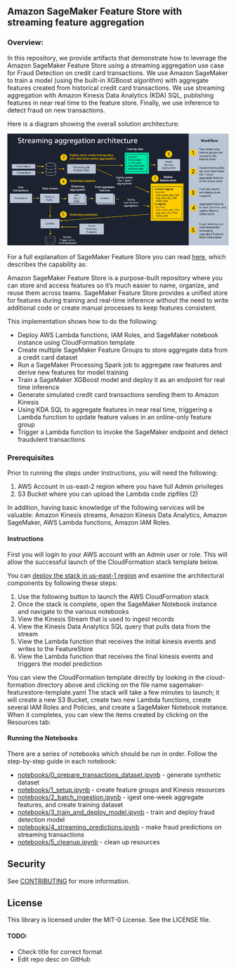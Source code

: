 ## Amazon SageMaker Feature Store with streaming feature aggregation

### Overview:
In this repository,  we provide artifacts that demonstrate how to leverage the Amazon SageMaker Feature Store using a streaming aggregation use case for Fraud Detection on credit card transactions. We use Amazon SageMaker to train a model (using the built-in XGBoost algorithm) with aggregate features created from historical credit card transactions. We use streaming aggregation with Amazon Kinesis Data Analytics (KDA) SQL, publishing features in near real time to the feature store. Finally, we use inference to detect fraud on new transactions. 

Here is a diagram showing the overall solution architecture:

<img src="./notebooks/images/streaming_agg_pattern.png" />

For a full explanation of SageMaker Feature Store you can read [here](https://aws.amazon.com/sagemaker/feature-store/), which describes the capability as:

Amazon SageMaker Feature Store is a purpose-built repository where you can store and access features so it’s much easier to name, organize, and reuse them across teams. SageMaker Feature Store provides a unified store for features during training and real-time inference without the need to write additional code or create manual processes to keep features consistent.


This implementation shows how to do the following:

* Deploy AWS Lambda functions, IAM Roles, and SageMaker notebook instance using CloudFormation template
* Create multiple SageMaker Feature Groups to store aggregate data from a credit card dataset
* Run a SageMaker Processing Spark job to aggregate raw features and derive new features for model training
* Train a SageMaker XGBoost model and deploy it as an endpoint for real time inference
* Generate simulated credit card transactions sending them to Amazon Kinesis 
* Using KDA SQL to aggregate features in near real time, triggering a Lambda function to update feature values in an online-only feature group
* Trigger a Lambda function to invoke the SageMaker endpoint and detect fraudulent transactions

### Prerequisites

Prior to running the steps under Instructions, you will need the following:

1. AWS Account in us-east-2 region where you have full Admin privileges
2. S3 Bucket where you can upload the Lambda code zipfiles (2)

In addition, having basic knowledge of the following services will be valuable: Amazon Kinesis streams, Amazon Kinesis Data Analytics, Amazon SageMaker, AWS Lambda functions, Amazon IAM Roles.

#### Instructions

First you will login to your AWS account with an Admin user or role. This will allow the successful launch of the CloudFormation stack template below.  

You can [deploy the stack in us-east-1 region](https://us-east-1.console.aws.amazon.com/cloudformation/home?region=us-east-1#/stacks/create/template?stackName=sm-fs-streaming-agg-stack&templateURL=https://aws-ml-blog.s3.us-east-1.amazonaws.com/artifacts/Using-streaming-ingestion-with-Amazon-SageMaker-Feature-Store/sagemaker-featurestore-template.yaml) and examine the architectural components by following these steps:

1. Use the following button to launch the AWS CloudFormation stack
2. Once the stack is complete, open the SageMaker Notebook instance and navigate to the various notebooks
3. View the Kinesis Stream that is used to ingest records
4. View the Kinesis Data Analytics SQL query that pulls data from the stream
5. View the Lambda function that receives the initial kinesis events and writes to the FeatureStore
6. View the Lambda function that receives the final kinesis events and triggers the model prediction

You can view the CloudFormation template directly by looking in the cloud-formation directory above and clicking on the file name sagemaker-featurestore-template.yaml   The stack will take a few minutes to launch; it will create a new S3 Bucket, create two new Lambda functions, create several IAM Roles and Policies, and create a SageMaker Notebook instance. When it completes, you can view the items created by clicking on the Resources tab:


#### Running the Notebooks

There are a series of notebooks which should be run in order. Follow the step-by-step guide in each notebook:

* [notebooks/0_prepare_transactions_dataset.ipynb](./notebooks/0_prepare_transactions_dataset.ipynb) - generate synthetic dataset
* [notebooks/1_setup.ipynb](./notebooks/1_setup.ipynb) - create feature groups and Kinesis resources
* [notebooks/2_batch_ingestion.ipynb](./notebooks/2_batch_ingestion.ipynb) - igest one-week aggregate features, and create training dataset
* [notebooks/3_train_and_deploy_model.ipynb](./notebooks/3_train_and_deploy_model.ipynb) - train and deploy fraud detection model
* [notebooks/4_streaming_predictions.ipynb](./notebooks/4_streaming_predictions.ipynb) - make fraud predictions on streaming transactions
* [notebooks/5_cleanup.ipynb](./notebooks/5_cleanup.ipynb) - clean up resources


## Security

See [CONTRIBUTING](CONTRIBUTING.md#security-issue-notifications) for more information.

## License

This library is licensed under the MIT-0 License. See the LICENSE file.


#### TODO:
* Check title for correct format 
* Edit repo desc on GitHub
